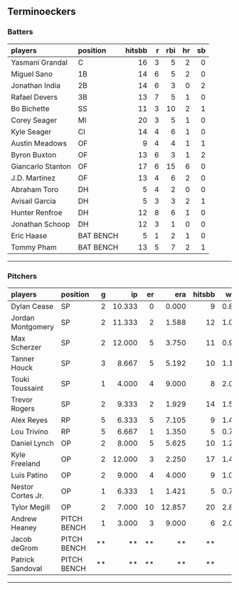 ## Terminoeckers

### Batters

 
|players           |position  | hitsbb|  r| rbi| hr| sb| 
|:-----------------|:---------|------:|--:|---:|--:|--:| 
|Yasmani Grandal   |C         |     16|  3|   5|  2|  0| 
|Miguel Sano       |1B        |     14|  6|   5|  2|  0| 
|Jonathan India    |2B        |     14|  6|   3|  0|  2| 
|Rafael Devers     |3B        |     13|  7|   5|  1|  0| 
|Bo Bichette       |SS        |     11|  3|  10|  2|  1| 
|Corey Seager      |MI        |     20|  3|   5|  1|  0| 
|Kyle Seager       |CI        |     14|  4|   6|  1|  0| 
|Austin Meadows    |OF        |      9|  4|   4|  1|  1| 
|Byron Buxton      |OF        |     13|  6|   3|  1|  2| 
|Giancarlo Stanton |OF        |     17|  6|  15|  6|  0| 
|J.D. Martinez     |OF        |     13|  4|   6|  2|  0| 
|Abraham Toro      |DH        |      5|  4|   2|  0|  0| 
|Avisail Garcia    |DH        |      5|  3|   3|  2|  1| 
|Hunter Renfroe    |DH        |     12|  8|   6|  1|  0| 
|Jonathan Schoop   |DH        |     12|  3|   1|  0|  0| 
|Eric Haase        |BAT BENCH |      5|  1|   2|  1|  0| 
|Tommy Pham        |BAT BENCH |     13|  5|   7|  2|  1| 


* * *

### Pitchers

 
|players           |position    |  g|     ip| er|    era| hitsbb|  whip| so|  w| sv| 
|:-----------------|:-----------|--:|------:|--:|------:|------:|-----:|--:|--:|--:| 
|Dylan Cease       |SP          |  2| 10.333|  0|  0.000|      9| 0.871| 19|  2|  0| 
|Jordan Montgomery |SP          |  2| 11.333|  2|  1.588|     12| 1.059| 18|  1|  0| 
|Max Scherzer      |SP          |  2| 12.000|  5|  3.750|     11| 0.917| 13|  1|  0| 
|Tanner Houck      |SP          |  3|  8.667|  5|  5.192|     10| 1.154| 13|  1|  0| 
|Touki Toussaint   |SP          |  1|  4.000|  4|  9.000|      8| 2.000|  5|  0|  0| 
|Trevor Rogers     |SP          |  2|  9.333|  2|  1.929|     14| 1.500| 13|  0|  0| 
|Alex Reyes        |RP          |  5|  6.333|  5|  7.105|      9| 1.421|  9|  3|  0| 
|Lou Trivino       |RP          |  5|  6.667|  1|  1.350|      5| 0.750|  8|  1|  0| 
|Daniel Lynch      |OP          |  2|  8.000|  5|  5.625|     10| 1.250|  6|  0|  0| 
|Kyle Freeland     |OP          |  2| 12.000|  3|  2.250|     17| 1.417| 12|  1|  0| 
|Luis Patino       |OP          |  2|  9.000|  4|  4.000|      9| 1.000|  5|  0|  0| 
|Nestor Cortes Jr. |OP          |  1|  6.333|  1|  1.421|      5| 0.789| 11|  0|  0| 
|Tylor Megill      |OP          |  2|  7.000| 10| 12.857|     20| 2.857|  5|  0|  0| 
|Andrew Heaney     |PITCH BENCH |  1|  3.000|  3|  9.000|      6| 2.000|  4|  0|  0| 
|Jacob deGrom      |PITCH BENCH | **|     **| **|     **|     **|    **| **| **| **| 
|Patrick Sandoval  |PITCH BENCH | **|     **| **|     **|     **|    **| **| **| **| 


* * *


